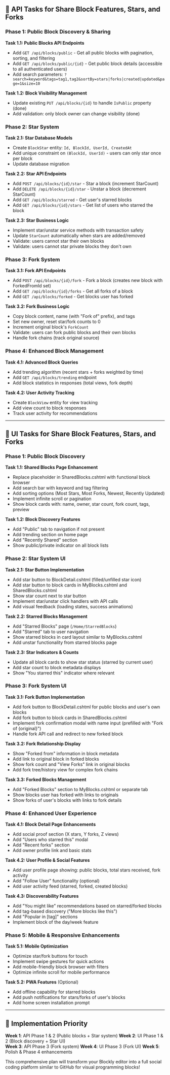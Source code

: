 
## 🌟 **API Tasks for Share Block Features, Stars, and Forks**

### **Phase 1: Public Block Discovery & Sharing**

**Task 1.1: Public Blocks API Endpoints**
- Add `GET /api/blocks/public` - Get all public blocks with pagination, sorting, and filtering
- Add `GET /api/blocks/public/{id}` - Get public block details (accessible to all authenticated users)
- Add search parameters: `?search=keyword&tags=tag1,tag2&sortBy=stars|forks|created|updated&page=1&size=10`

**Task 1.2: Block Visibility Management**
- Update existing `PUT /api/blocks/{id}` to handle `IsPublic` property (done)
- Add validation: only block owner can change visibility (done)

### **Phase 2: Star System**

**Task 2.1: Star Database Models**
- Create `BlockStar` entity: `Id, BlockId, UserId, CreatedAt`
- Add unique constraint on `(BlockId, UserId)` - users can only star once per block
- Update database migration

**Task 2.2: Star API Endpoints**
- Add `POST /api/blocks/{id}/star` - Star a block (increment StarCount)
- Add `DELETE /api/blocks/{id}/star` - Unstar a block (decrement StarCount)
- Add `GET /api/blocks/starred` - Get user's starred blocks
- Add `GET /api/blocks/{id}/stars` - Get list of users who starred the block

**Task 2.3: Star Business Logic**
- Implement star/unstar service methods with transaction safety
- Update `StarCount` automatically when stars are added/removed
- Validate: users cannot star their own blocks
- Validate: users cannot star private blocks they don't own

### **Phase 3: Fork System**

**Task 3.1: Fork API Endpoints**
- Add `POST /api/blocks/{id}/fork` - Fork a block (creates new block with ForkedFromId set)
- Add `GET /api/blocks/{id}/forks` - Get all forks of a block
- Add `GET /api/blocks/forked` - Get blocks user has forked

**Task 3.2: Fork Business Logic**
- Copy block content, name (with "Fork of" prefix), and tags
- Set new owner, reset star/fork counts to 0
- Increment original block's `ForkCount`
- Validate: users can fork public blocks and their own blocks
- Handle fork chains (track original source)

### **Phase 4: Enhanced Block Management**

**Task 4.1: Advanced Block Queries**
- Add trending algorithm (recent stars + forks weighted by time)
- Add `GET /api/blocks/trending` endpoint
- Add block statistics in responses (total views, fork depth)

**Task 4.2: User Activity Tracking**
- Create `BlockView` entity for view tracking
- Add view count to block responses
- Track user activity for recommendations

---

## 🎨 **UI Tasks for Share Block Features, Stars, and Forks**

### **Phase 1: Public Block Discovery**

**Task 1.1: Shared Blocks Page Enhancement**
- Replace placeholder in SharedBlocks.cshtml with functional block browser
- Add search bar with keyword and tag filtering
- Add sorting options (Most Stars, Most Forks, Newest, Recently Updated)
- Implement infinite scroll or pagination
- Show block cards with: name, owner, star count, fork count, tags, preview

**Task 1.2: Block Discovery Features**
- Add "Public" tab to navigation if not present
- Add trending section on home page
- Add "Recently Shared" section
- Show public/private indicator on all block lists

### **Phase 2: Star System UI**

**Task 2.1: Star Button Implementation**
- Add star button to BlockDetail.cshtml (filled/unfilled star icon)
- Add star button to block cards in MyBlocks.cshtml and SharedBlocks.cshtml
- Show star count next to star button
- Implement star/unstar click handlers with API calls
- Add visual feedback (loading states, success animations)

**Task 2.2: Starred Blocks Management**
- Add "Starred Blocks" page (`/Home/StarredBlocks`)
- Add "Starred" tab to user navigation
- Show starred blocks in card layout similar to MyBlocks.cshtml
- Add unstar functionality from starred blocks page

**Task 2.3: Star Indicators & Counts**
- Update all block cards to show star status (starred by current user)
- Add star count to block metadata displays
- Show "You starred this" indicator where relevant

### **Phase 3: Fork System UI**

**Task 3.1: Fork Button Implementation**
- Add fork button to BlockDetail.cshtml for public blocks and user's own blocks
- Add fork button to block cards in SharedBlocks.cshtml
- Implement fork confirmation modal with name input (prefilled with "Fork of {original}")
- Handle fork API call and redirect to new forked block

**Task 3.2: Fork Relationship Display**
- Show "Forked from" information in block metadata
- Add link to original block in forked blocks
- Show fork count and "View Forks" link in original blocks
- Add fork tree/history view for complex fork chains

**Task 3.3: Forked Blocks Management**
- Add "Forked Blocks" section to MyBlocks.cshtml or separate tab
- Show blocks user has forked with links to originals
- Show forks of user's blocks with links to fork details

### **Phase 4: Enhanced User Experience**

**Task 4.1: Block Detail Page Enhancements**
- Add social proof section (X stars, Y forks, Z views)
- Add "Users who starred this" modal
- Add "Recent forks" section
- Add owner profile link and basic stats

**Task 4.2: User Profile & Social Features**
- Add user profile page showing: public blocks, total stars received, fork activity
- Add "Follow User" functionality (optional)
- Add user activity feed (starred, forked, created blocks)

**Task 4.3: Discoverability Features**
- Add "You might like" recommendations based on starred/forked blocks
- Add tag-based discovery ("More blocks like this")
- Add "Popular in [tag]" sections
- Implement block of the day/week feature

### **Phase 5: Mobile & Responsive Enhancements**

**Task 5.1: Mobile Optimization**
- Optimize star/fork buttons for touch
- Implement swipe gestures for quick actions
- Add mobile-friendly block browser with filters
- Optimize infinite scroll for mobile performance

**Task 5.2: PWA Features** (Optional)
- Add offline capability for starred blocks
- Add push notifications for stars/forks of user's blocks
- Add home screen installation prompt

---

## 🚀 **Implementation Priority**

**Week 1**: API Phase 1 & 2 (Public blocks + Star system)
**Week 2**: UI Phase 1 & 2 (Block discovery + Star UI)  
**Week 3**: API Phase 3 (Fork system)
**Week 4**: UI Phase 3 (Fork UI)
**Week 5**: Polish & Phase 4 enhancements

This comprehensive plan will transform your Blockly editor into a full social coding platform similar to GitHub for visual programming blocks!